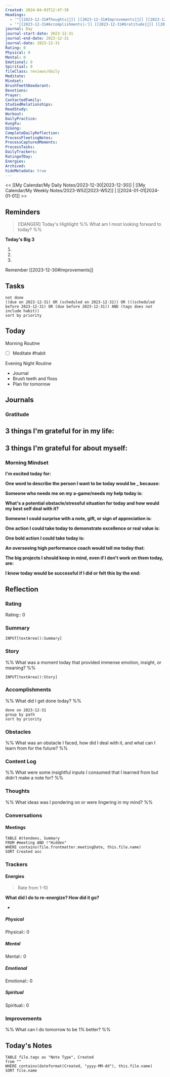 ```yaml
---
Created: 2024-04-03T12:47:39
Headings:
  - '"[[2023-12-31#Thoughts|💭]] [[2023-12-31#Improvements|💪]] [[2023-12-31#Obstacles|🚧]]": '
  - '"[[2023-12-31#Accomplishments|✅]] [[2023-12-31#Gratitude|🙏]] [[2023-12-31#Content Log|📚]]": '
journal: Day
journal-start-date: 2023-12-31
journal-end-date: 2023-12-31
journal-date: 2023-12-31
Rating: 0
Physical: 0
Mental: 0
Emotional: 0
Spiritual: 0
fileClass: reviews/daily
Meditate: 
Mindset: 
BrushTeethDeodarant: 
Devotions: 
Prayer: 
ContactedFamily: 
StudiedRelationships: 
ReadStudy: 
Workout: 
DailyPractice: 
KungFu: 
QiGong: 
CompleteDailyReflection: 
ProcessFleetingNotes: 
ProcessCapturedMoments: 
ProcessTasks: 
DailyTrackers: 
RatingofDay: 
Energies: 
Archived: 
hideMetadata: true
---
```


<< [[My Calendar/My Daily Notes/2023-12-30|2023-12-30]] | [[My Calendar/My Weekly Notes/2023-W52|2023-W52]] | [[2024-01-01|2024-01-01]] >>

## Reminders

> [!DANGER] Today's Highlight
> %% What am I most looking forward to today? %%

**Today's Big 3**

1. 
2. 
3. 

Remember [[2023-12-30#Improvements]]

## Tasks

```tasks
not done
((due on 2023-12-31) OR (scheduled on 2023-12-31)) OR (((scheduled before 2023-12-31) OR (due before 2023-12-31)) AND (tags does not include habit))
sort by priority
```

## Today

Morning Routine
- [ ] Meditate #habit

Evening
Night Routine
- Journal
- Brush teeth and floss
- Plan for tomorrow

## Journals

### Gratitude

**3 things I'm grateful for in my life:**
- 

**3 things I'm grateful for about myself:**
- 

### Morning Mindset

**I'm excited today for:**

**One word to describe the person I want to be today would be \_ because:**

**Someone who needs me on my a-game/needs my help today is:**

**What's a potential obstacle/stressful situation for today and how would my best self deal with it?**

**Someone I could surprise with a note, gift, or sign of appreciation is:**

**One action I could take today to demonstrate excellence or real value is:**

**One bold action I could take today is:**

**An overseeing high performance coach would tell me today that:**

**The big projects I should keep in mind, even if I don't work on them today, are:**

**I know today would be successful if I did or felt this by the end:**

## Reflection

### Rating

Rating:: 0

### Summary

`INPUT[textArea():Summary]`

### Story

%% What was a moment today that provided immense emotion, insight, or meaning? %%

`INPUT[textArea():Story]`

### Accomplishments

%% What did I get done today? %%

```tasks
done on 2023-12-31
group by path
sort by priority
```

### Obstacles

%% What was an obstacle I faced, how did I deal with it, and what can I learn from for the future? %%

### Content Log

%% What were some insightful inputs I consumed that I learned from but didn't make a note for? %%

### Thoughts

%% What ideas was I pondering on or were lingering in my mind? %%

### Conversations

#### Meetings

```dataview
TABLE Attendees, Summary
FROM #meeting AND !"Hidden"
WHERE contains(file.frontmatter.meetingDate, this.file.name)
SORT Created asc
```

### Trackers

#### Energies

> Rate from 1-10

**What did I do to re-energize? How did it go?**

- 

##### Physical

Physical:: 0

##### Mental

Mental:: 0

##### Emotional

Emotional:: 0

##### Spiritual

Spiritual:: 0

### Improvements
%% What can I do tomorrow to be 1% better? %%

## Today's Notes

```dataview
TABLE file.tags as "Note Type", Created
from ""
WHERE contains(dateformat(Created, "yyyy-MM-dd"), this.file.name)
SORT file.name
```
